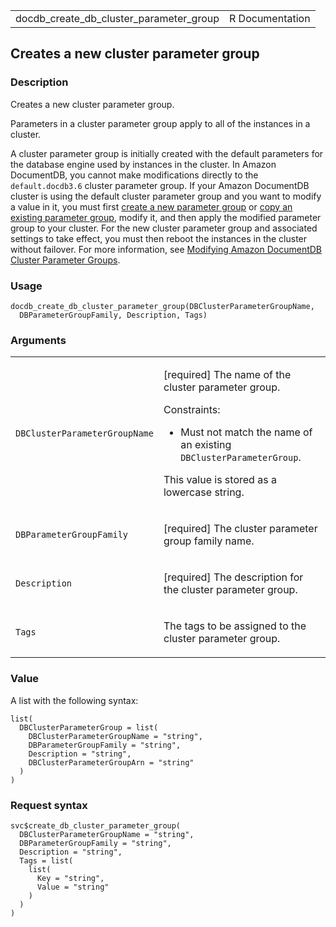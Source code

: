 <table style="width: 100%;">
<tbody>
<tr class="odd">
<td>docdb_create_db_cluster_parameter_group</td>
<td style="text-align: right;">R Documentation</td>
</tr>
</tbody>
</table>

## Creates a new cluster parameter group

### Description

Creates a new cluster parameter group.

Parameters in a cluster parameter group apply to all of the instances in
a cluster.

A cluster parameter group is initially created with the default
parameters for the database engine used by instances in the cluster. In
Amazon DocumentDB, you cannot make modifications directly to the
`default.docdb3.6` cluster parameter group. If your Amazon DocumentDB
cluster is using the default cluster parameter group and you want to
modify a value in it, you must first [create a new parameter
group](https://docs.aws.amazon.com/documentdb/latest/developerguide/) or
[copy an existing parameter
group](https://docs.aws.amazon.com/documentdb/latest/developerguide/),
modify it, and then apply the modified parameter group to your cluster.
For the new cluster parameter group and associated settings to take
effect, you must then reboot the instances in the cluster without
failover. For more information, see [Modifying Amazon DocumentDB Cluster
Parameter
Groups](https://docs.aws.amazon.com/documentdb/latest/developerguide/).

### Usage

    docdb_create_db_cluster_parameter_group(DBClusterParameterGroupName,
      DBParameterGroupFamily, Description, Tags)

### Arguments

<table>
<colgroup>
<col style="width: 35%" />
<col style="width: 65%" />
</colgroup>
<tbody>
<tr class="odd">
<td><code
id="docdb_create_db_cluster_parameter_group_:_DBClusterParameterGroupName">DBClusterParameterGroupName</code></td>
<td><p>[required] The name of the cluster parameter group.</p>
<p>Constraints:</p>
<ul>
<li><p>Must not match the name of an existing
<code>DBClusterParameterGroup</code>.</p></li>
</ul>
<p>This value is stored as a lowercase string.</p></td>
</tr>
<tr class="even">
<td><code
id="docdb_create_db_cluster_parameter_group_:_DBParameterGroupFamily">DBParameterGroupFamily</code></td>
<td><p>[required] The cluster parameter group family name.</p></td>
</tr>
<tr class="odd">
<td><code
id="docdb_create_db_cluster_parameter_group_:_Description">Description</code></td>
<td><p>[required] The description for the cluster parameter
group.</p></td>
</tr>
<tr class="even">
<td><code
id="docdb_create_db_cluster_parameter_group_:_Tags">Tags</code></td>
<td><p>The tags to be assigned to the cluster parameter group.</p></td>
</tr>
</tbody>
</table>

### Value

A list with the following syntax:

    list(
      DBClusterParameterGroup = list(
        DBClusterParameterGroupName = "string",
        DBParameterGroupFamily = "string",
        Description = "string",
        DBClusterParameterGroupArn = "string"
      )
    )

### Request syntax

    svc$create_db_cluster_parameter_group(
      DBClusterParameterGroupName = "string",
      DBParameterGroupFamily = "string",
      Description = "string",
      Tags = list(
        list(
          Key = "string",
          Value = "string"
        )
      )
    )
